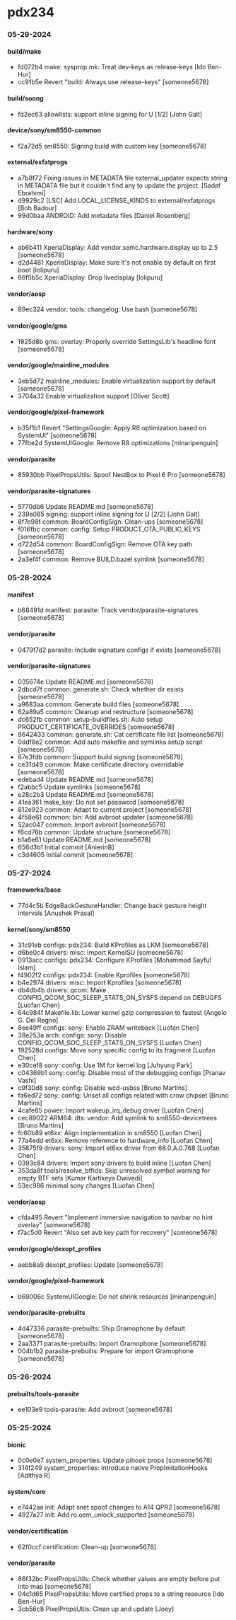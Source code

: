 # pdx234

### 05-29-2024

#### build/make

* fd072b4  make: sysprop.mk: Treat dev-keys as release-keys  [Ido Ben-Hur]
* cc91b5e  Revert "build: Always use release-keys"  [someone5678]

#### build/soong

* fd2ec63  allowlists: support inline signing for U [1/2]  [John Galt]

#### device/sony/sm8550-common

* f2a72d5  sm8550: Signing build with custom key  [someone5678]

#### external/exfatprogs

* a7b8f72  Fixing issues in METADATA file external_updater expects string in METADATA file but it couldn't find any to update the project.  [Sadaf Ebrahimi]
* d9929c2  [LSC] Add LOCAL_LICENSE_KINDS to external/exfatprogs  [Bob Badour]
* 99d0baa  ANDROID: Add metadata files  [Daniel Rosenberg]

#### hardware/sony

* ab6b411  XperiaDisplay: Add vendor.semc.hardware.display up to 2.5  [someone5678]
* d2d4481  XperiaDisplay: Make sure it's not enable by default on first boot  [lolipuru]
* 66f5b5c  XperiaDisplay: Drop livedisplay  [lolipuru]

#### vendor/aosp

* 89ec324  vendor: tools: changelog: Use bash  [someone5678]

#### vendor/google/gms

* 1925d8b  gms: overlay: Properly override SettingsLib's headline font  [someone5678]

#### vendor/google/mainline_modules

* 3eb5d72  mainline_modules: Enable virtualization support by default  [someone5678]
* 3704a32  Enable virtualization support  [Oliver Scott]

#### vendor/google/pixel-framework

* b35f1b1  Revert "SettingsGoogle: Apply R8 optimization based on SystemUI"  [someone5678]
* 77fbe2d  SystemUIGoogle: Remove R8 optimizations  [minaripenguin]

#### vendor/parasite

* 85930bb  PixelPropsUtils: Spoof NestBox to Pixel 6 Pro  [someone5678]

#### vendor/parasite-signatures

* 5770db6  Update README.md  [someone5678]
* 239a085  signing: support inline signing for U [2/2]  [John Galt]
* 8f7e98f  common: BoardConfigSign: Clean-ups  [someone5678]
* f016fbc  common: config: Setup PRODUCT_OTA_PUBLIC_KEYS  [someone5678]
* d722d54  common: BoardConfigSign: Remove OTA key path  [someone5678]
* 2a3ef4f  common: Remove BUILD.bazel symlink  [someone5678]

### 05-28-2024

#### manifest

* b68491d  manifest: parasite: Track vendor/parasite-signatures  [someone5678]

#### vendor/parasite

* 0479f7d2  parasite: Include signature configs if exists  [someone5678]

#### vendor/parasite-signatures

* 035674e  Update README.md  [someone5678]
* 2dbcd7f  common: generate.sh: Check whether dir exists  [someone5678]
* a9683aa  common: Generate build files  [someone5678]
* 62a89a5  common: Cleanup and restructure  [someone5678]
* dc652fb  common: setup-buildfiles.sh: Auto setup PRODUCT_CERTIFICATE_OVERRIDES  [someone5678]
* 8642433  common: generate.sh: Cat certificate file list  [someone5678]
* 0ddf8e2  common: Add auto makefile and symlinks setup script  [someone5678]
* 87e3fdb  common: Support build signing  [someone5678]
* ce31d49  common: Make certificate directory overridable  [someone5678]
* edebad4  Update README.md  [someone5678]
* f2abbc5  Update symlinks  [someone5678]
* e28c2b3  Update README.md  [someone5678]
* 41ea361  make_key: Do not set password  [someone5678]
* 812e923  common: Adapt to current project  [someone5678]
* 4f58e61  common: bin: Add avbroot updater  [someone5678]
* 52ac047  common: Import avbroot  [someone5678]
* f6cd76b  common: Update structure  [someone5678]
* b1a6e61  Update README.md  [someone5678]
* 656d3b1  Initial commit  [AnierinB]
* c3d4605  Initial commit  [someone5678]

### 05-27-2024

#### frameworks/base

* 77d4c5b  EdgeBackGestureHandler: Change back gesture height intervals  [Anushek Prasal]

#### kernel/sony/sm8550

* 31c91eb  configs: pdx234: Build KProfiles as LKM  [someone5678]
* d6be0c4  drivers: misc: Import KernelSU  [someone5678]
* 0913acc  configs: pdx234: Configure KProfiles  [Mohammad Sayful Islam]
* f4902f2  configs: pdx234: Enable Kprofiles  [someone5678]
* b4e2974  drivers: misc: Import Kprofiles  [someone5678]
* db4db4b  drivers: qcom: Make CONFIG_QCOM_SOC_SLEEP_STATS_ON_SYSFS depend on DEBUGFS  [Luofan Chen]
* 64c984f  Makefile.lib: Lower kernel gzip compression to fastest  [Angelo G. Del Regno]
* 8ee49ff  configs: sony: Enable ZRAM writeback  [Luofan Chen]
* 38e253a  arch: configs: sony: Disable CONFIG_QCOM_SOC_SLEEP_STATS_ON_SYSFS  [Luofan Chen]
* 192528d  configs: Move sony specific config to its fragment  [Luofan Chen]
* e30cef8  sony: config: Use 1M for kernel log  [Juhyung Park]
* c04369b1  sony: config: Disable most of the debugging configs  [Pranav Vashi]
* c9f30d8  sony: config: Disable wcd-usbss  [Bruno Martins]
* fa6ed72  sony: config: Unset all configs related with crow chipset  [Bruno Martins]
* 4cafe85  power: Import wakeup_irq_debug driver  [Luofan Chen]
* cec89022  ARM64: dts: vendor: Add symlink to sm8550-devicetrees  [Bruno Martins]
* fc60b89  et6xx: Align implementation in sm8550  [Luofan Chen]
* 77a4edd  et6xx: Remove reference to hardware_info  [Luofan Chen]
* 35875f9  drivers: sony: Import et6xx driver from 68.0.A.0.768  [Luofan Chen]
* 0393c84  drivers: Import sony drivers to build inline  [Luofan Chen]
* 353da8f  tools/resolve_btfids: Skip unresolved symbol warning for empty BTF sets  [Kumar Kartikeya Dwivedi]
* 53ec986  minimal sony changes  [Luofan Chen]

#### vendor/aosp

* cfda495  Revert "Implement immersive navigation to navbar no hint overlay"  [someone5678]
* f7ac5d0  Revert "Also set avb key path for recovery"  [someone5678]

#### vendor/google/dexopt_profiles

* aebb8a9  dexopt_profiles: Update  [someone5678]

#### vendor/google/pixel-framework

* b69006c  SystemUIGoogle: Do not shrink resources  [minaripenguin]

#### vendor/parasite-prebuilts

* 4d47336  parasite-prebuilts: Ship Gramophone by default  [someone5678]
* 2aa3371  parasite-prebuilts: Import Gramophone  [someone5678]
* 004b1b2  parasite-prebuilts: Prepare for import Gramophone  [someone5678]

### 05-26-2024

#### prebuilts/tools-parasite

* ee103e9  tools-parasite: Add avbroot  [someone5678]

### 05-25-2024

#### bionic

* 0c0e0e7  system_properties: Update pihook props  [someone5678]
* 314f249  system_properties: Introduce native PropImitationHooks  [Adithya R]

#### system/core

* e7442aa  init: Adapt snet spoof changes to A14 QPR2  [someone5678]
* 4927a27  init: Add ro.oem_unlock_supported  [someone5678]

#### vendor/certification

* 62f0ccf  certification: Clean-up  [someone5678]

#### vendor/parasite

* 86f32bc  PixelPropsUtils: Check whether values are empty before put into map  [someone5678]
* 04c1d65  PixelPropsUtils: Move certified props to a string resource  [Ido Ben-Hur]
* 3cb56c8  PixelPropsUtils: Clean up and update  [Joey]

